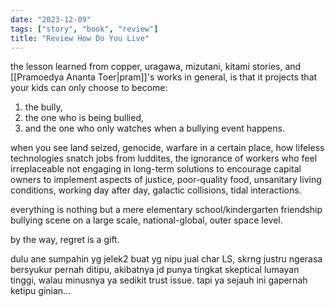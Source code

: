 ```yaml
---
date: "2023-12-09"
tags: ["story", "book", "review"]
title: "Review How Do You Live"
---
```


the lesson learned from copper, uragawa, mizutani, kitami stories, and [[Pramoedya Ananta Toer|pram]]'s works in general, is that it projects that your kids can only choose to become:

1. the bully,
2. the one who is being bullied,
3. and the one who only watches when a bullying event happens.

when you see land seized, genocide, warfare in a certain place, how lifeless technologies snatch jobs from luddites, the ignorance of workers who feel irreplaceable not engaging in long-term solutions to encourage capital owners to implement aspects of justice, poor-quality food, unsanitary living conditions, working day after day, galactic collisions, tidal interactions.

everything is nothing but a mere elementary school/kindergarten friendship bullying scene on a large scale, national-global, outer space level.

by the way, regret is a gift.

dulu ane sumpahin yg jelek2 buat yg nipu jual char LS, skrng justru ngerasa bersyukur pernah ditipu, akibatnya jd punya tingkat skeptical lumayan tinggi, walau minusnya ya sedikit trust issue. tapi ya sejauh ini gapernah ketipu ginian... 